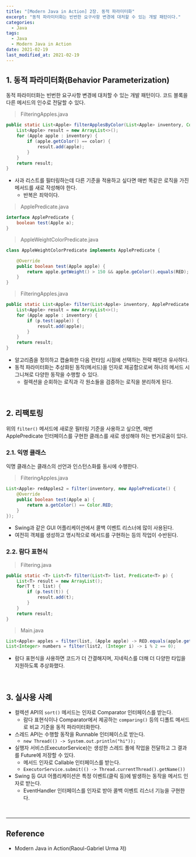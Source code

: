 ```yaml
---
title: "[Modern Java in Action] 2장. 동적 파라미터화"
excerpt: "동적 파라미터화는 빈번한 요구사항 변경에 대처할 수 있는 개발 패턴이다."
categories:
  - Java
tags:
  - Java
  - Modern Java in Action
date: 2021-02-19
last_modified_at: 2021-02-19
---
```


## 1. 동적 파라미터화(Behavior Parameterization)

동적 파라미터화는 빈번한 요구사항 변경에 대처할 수 있는 개발 패턴이다. 코드 블록을 다른 메서드의 인수로 전달할 수 있다.

> FilteringApples.java

```java
public static List<Apple> filterApplesByColor(List<Apple> inventory, Color color) {
    List<Apple> result = new ArrayList<>();
    for (Apple apple : inventory) {
        if (apple.getColor() == color) {
            result.add(apple);
        }
    }
    return result;
}
```

* 사과 리스트를 필터링하는데 다른 기준을 적용하고 싶다면 매번 똑같은 로직을 가진 메서드를 새로 작성해야 한다.
  * 반복은 죄악이다.

> ApplePredicate.java

```java
interface ApplePredicate {
    boolean test(Apple a);
}
```

> AppleWeightColorPredicate.java

```java
class AppleWeightColorPredicate implements ApplePredicate {

    @Override
    public boolean test(Apple apple) {
        return apple.getWeight() > 150 && apple.geColor().equals(RED);
    }
}
```

> FilteringApples.java

```java
public static List<Apple> filter(List<Apple> inventory, ApplePredicate p) {
    List<Apple> result = new ArrayList<>();
    for (Apple apple : inventory) {
        if (p.test(apple)) {
            result.add(apple);
        }
    }
    return result;
}
```

* 알고리즘을 정의하고 캡슐화한 다음 런타임 시점에 선택하는 전략 패턴과 유사하다.
* 동적 파라미터화는 추상화된 동작(메서드)을 인자로 제공함으로써 하나의 메서드 시그니쳐로 다양한 동작을 수행할 수 있다.
  * 컬렉션을 순회하는 로직과 각 원소들을 검증하는 로직을 분리하게 된다.

<br>

## 2. 리팩토링

위의 ``filter()`` 메서드에 새로운 필터링 기준을 사용하고 싶으면, 매번 ApplePredicate 인터페이스를 구현한 클래스를 새로 생성해야 하는 번거로움이 있다.

### 2.1. 익명 클래스

익명 클래스는 클래스의 선언과 인스턴스화를 동시에 수행한다.

> FilteringApples.java

```java
List<Apple> redApples2 = filter(inventory, new ApplePredicate() {
    @Override
    public boolean test(Apple a) {
        return a.getColor() == Color.RED;
    }
});
```

* Swing과 같은 GUI 어플리케이션에서 콜백 이벤트 리스너에 많이 사용된다.
* 여전히 객체를 생성하고 명시적으로 메서드를 구현하는 등의 작업이 수반된다.

### 2.2. 람다 표현식

> Filtering.java

```java
public static <T> List<T> filter(List<T> list, Predicate<T> p) {
    List<T> result = new ArrayList();
    for(T t : list) {
        if (p.test(t)) {
            result.add(t);
        }
    }
    return result;
}
```

> Main.java

```java
List<Apple> apples = filter(list, (Apple apple) -> RED.equals(apple.getColor()));
List<Integer> numbers = filter(list2, (Integer i) -> i % 2 == 0);
```

* 람다 표현식을 사용하면 코드가 더 간결해지며, 지네릭스를 더해 더 다양한 타입을 지원하도록 추상화했다.

<br>

## 3. 실사용 사례

* 컬렉션 API의 ``sort()`` 메서드는 인자로 Comparator 인터페이스를 받는다.
  * 람다 표현식이나 Comparator에서 제공하는 ``comparing()`` 등의 디폴트 메서드로 비교 기준을 동적 파라미터화한다.
* 스레드 API는 수행할 동작을 Runnable 인터페이스로 받는다.
  * ``new Thread(() -> System.out.println("hi"));``
* 실행자 서비스(ExecutorService)는 생성한 스레드 풀에 작업을 전달하고 그 결과를 Future에 저장할 수 있다.
  * 메서드 인자로 Callable 인터페이스를 받는다.
  * ``ExecutorService.submit(() -> Thread.currentThread().getName())``
* Swing 등 GUI 어플리케이션은 특정 이벤트(클릭 등)에 발생하는 동작을 메서드 인자로 받는다.
  * EventHandler 인터페이스를 인자로 받아 콜백 이벤트 리스너 기능을 구현한다.

<br>

---

## Reference

* Modern Java in Action(Raoul-Gabriel Urma 저)
